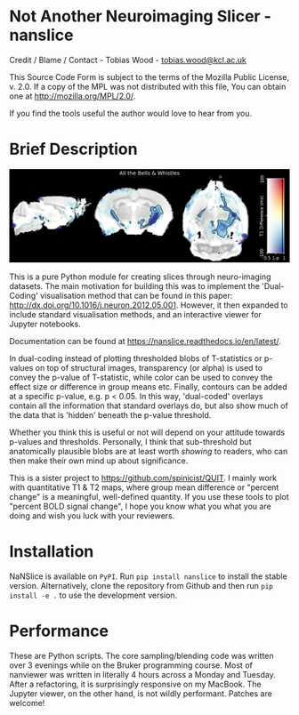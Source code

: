 # Not Another Neuroimaging Slicer - nanslice #

Credit / Blame / Contact - Tobias Wood - tobias.wood@kcl.ac.uk

This Source Code Form is subject to the terms of the Mozilla Public
License, v. 2.0. If a copy of the MPL was not distributed with this
file, You can obtain one at http://mozilla.org/MPL/2.0/.
 
If you find the tools useful the author would love to hear from you.

# Brief Description #

![Screenshot](doc/dualcode.png)

This is a pure Python module for creating slices through neuro-imaging datasets.
The main motivation for building this was to implement the 'Dual-Coding'
visualisation method that can be found in this paper: 
http://dx.doi.org/10.1016/j.neuron.2012.05.001. However, it then expanded to
include standard visualisation methods, and an interactive viewer for Jupyter
notebooks.

Documentation can be found at https://nanslice.readthedocs.io/en/latest/.

In dual-coding instead of plotting thresholded blobs of T-statistics or p-values
on top of structural images, transparency (or alpha) is used to convey the 
p-value of T-statistic, while color can be used to convey the effect size or
difference in group means etc. Finally, contours can be added at a specific
p-value, e.g. p < 0.05. In this way, 'dual-coded' overlays contain all the
information that standard overlays do, but also show much of the data that is
'hidden' beneath the p-value threshold.

Whether you think this is useful or not will depend on your attitude towards
p-values and thresholds. Personally, I think that sub-threshold but
anatomically plausible blobs are at least worth *showing* to readers, who can
then make their own mind up about significance.

This is a sister project to https://github.com/spinicist/QUIT. I mainly work
with quantitative T1 & T2 maps, where group mean difference or "percent change"
is a meaningful, well-defined quantity. If you use these tools to plot "percent
BOLD signal change", I hope you know what you what you are doing and wish you
luck with your reviewers.

# Installation #

NaNSlice is available on `PyPI`. Run `pip install nanslice` to install the
stable version. Alternatively, clone the repository from Github and then run
`pip install -e .` to use the development version.

# Performance #

These are Python scripts. The core sampling/blending code was written over 3
evenings while on the Bruker programming course. Most of nanviewer was written
in literally 4 hours across a Monday and Tuesday. After a refactoring, it is
surprisingly responsive on my MacBook. The Jupyter viewer, on the other hand,
is not wildly performant. Patches are welcome!